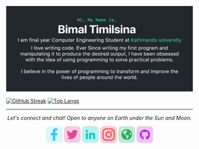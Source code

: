   <img src="https://github.com/TimilsinaBimal/TimilsinaBimal/blob/master/Intro.png">

<!--   [![My github stats](https://github-readme-stats.vercel.app/api?username=TimilsinaBimal&show_icons=true&theme=onedark&hide_border=true&bg_color=22272E&icon_color=08FE8C)](https://github.com/anuraghazra/github-readme-stats) -->
  [![GitHub Streak](https://github-readme-streak-stats.herokuapp.com?user=TimilsinaBimal&theme=dracula&hide_border=true&background=22272E&stroke=22272E)](https://git.io/streak-stats)
  [![Top Langs](https://github-readme-stats.vercel.app/api/top-langs/?username=TimilsinaBimal&layout=compact&theme=onedark&hide_border=true&bg_color=22272E&icon_color=08FE8C)](https://github.com/anuraghazra/github-readme-stats)


  
<hr>
<p align="center">
  <i>Let's connect and chat! Open to anyone on Earth under the Sun and Moon.</i>

  <p align="center">
    <a target= "_blank" href="https://www.facebook.com/bml05/" alt="Facebook"><img height='45' src="https://github.com/TimilsinaBimal/TimilsinaBimal/blob/master/facebook.png"></a>
    <a target= "_blank" href="https://twitter.com/Timilsina_bml05" alt="Twitter"><img height='45' src="https://github.com/TimilsinaBimal/TimilsinaBimal/blob/master/twitter.png"></a>
    <a target= "_blank" href="https://www.linkedin.com/in/timilsinabimal/" alt="Linkedin"><img height='45' src="https://github.com/TimilsinaBimal/TimilsinaBimal/blob/master/linkedin.png"></a>
    <a target= "_blank" href="https://www.instagram.com/__bimal_" alt="Instagram"><img height='45' src="https://github.com/TimilsinaBimal/TimilsinaBimal/blob/master/instagram.png"></a>
    <a target= "_blank" href="https://bimaltimilsina.com.np" alt="Website"><img height='45' src="https://github.com/TimilsinaBimal/TimilsinaBimal/blob/master/web.png"></a>
    <a target= "_blank" href="https://github.com/TimilsinaBimal" alt="GitHub"><img height='45' src="https://github.com/TimilsinaBimal/TimilsinaBimal/blob/master/github.png"></a>
  </p>
  
</p>

<!--
**TimilsinaBimal/TimilsinaBimal** is a ✨ _special_ ✨ repository because its `README.md` (this file) appears on your GitHub profile.

Here are some ideas to get you started:

- 🔭 I’m currently working on ...
- 🌱 I’m currently learning ...
- 👯 I’m looking to collaborate on ...
- 🤔 I’m looking for help with ...
- 💬 Ask me about ...
- 📫 How to reach me: ...
- 😄 Pronouns: ...
- ⚡ Fun fact: ...
-->
